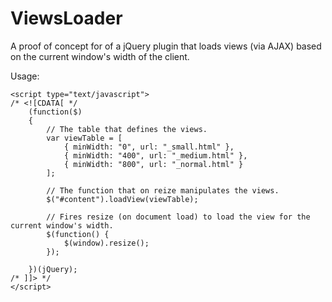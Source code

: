 ViewsLoader
========

A proof of concept for of a jQuery plugin that loads views (via AJAX) based on the current window's width of the client.

Usage:

	<script type="text/javascript">
	/* <![CDATA[ */
		(function($)
		{
			// The table that defines the views.
			var viewTable = [
				{ minWidth: "0", url: "_small.html" },
				{ minWidth: "400", url: "_medium.html" },
				{ minWidth: "800", url: "_normal.html" }
			];

			// The function that on reize manipulates the views.
			$("#content").loadView(viewTable);
	
			// Fires resize (on document load) to load the view for the current window's width.
			$(function() {
				$(window).resize();
			});

		})(jQuery);
	/* ]]> */
	</script>

